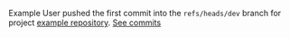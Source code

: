 Example User pushed the first commit into the `refs/heads/dev` branch for project [example repository](http://gitlab_url/example_user/example-repository). [See commits](http://gitlab_url/example_user/example-repository/commits/dev)

